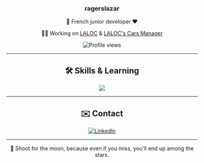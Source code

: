 <h3 align="center">ragerslazar</h3>

<p align="center">
  🚀 French junior developer ❤️
</p>

<p align="center">
👷‍♂️ Working on <a href="https://github.com/ragerslazar/LALOC" target="_blank">LALOC</a> & <a href="https://github.com/ragerslazar/laloc-car-manager" target="_blank">LALOC's Cars Manager</a>
</p>

<p align="center">
  <img src="https://komarev.com/ghpvc/?username=ragerslazar&style=for-the-badge&color=brightgreen" alt="Profile views" />
</p>

---

<h2 align="center">🛠 Skills & Learning</h2>

<p align="center">
  <img src="https://skillicons.dev/icons?i=html,css,php,js,py,java,nodejs,bootstrap,postgresql,git,github,docker,vscode,idea,linux,windows" />
</p>

---

<h2 align="center">✉️ Contact</h2>

<p align="center">
  <a href="https://www.linkedin.com/in/lazar-la2103/" target="_blank">
    <img src="https://img.shields.io/badge/linkedin-0A66C2?style=for-the-badge&logo=linkedin&logoColor=white" alt="LinkedIn" />
  </a>
</p>

---

<p align="center">
  🧠 Shoot for the moon, because even if you miss, you'll end up among the stars.
</p>
